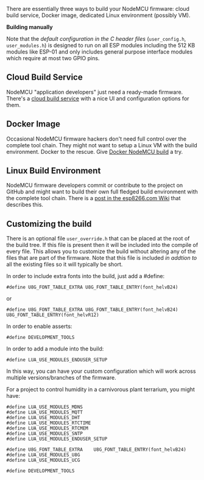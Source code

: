 There are essentially three ways to build your NodeMCU firmware: cloud build service, Docker image, dedicated Linux environment (possibly VM).

**Building manually**

Note that the *default configuration in the C header files* (`user_config.h`, `user_modules.h`) is designed to run on all ESP modules including the 512 KB modules like ESP-01 and only includes general purpose interface modules which require at most two GPIO pins.

## Cloud Build Service
NodeMCU "application developers" just need a ready-made firmware. There's a [cloud build service](http://nodemcu-build.com/) with a nice UI and configuration options for them.

## Docker Image
Occasional NodeMCU firmware hackers don't need full control over the complete tool chain. They might not want to setup a Linux VM with the build environment. Docker to the rescue. Give [Docker NodeMCU build](https://hub.docker.com/r/marcelstoer/nodemcu-build/) a try.

## Linux Build Environment
NodeMCU firmware developers commit or contribute to the project on GitHub and might want to build their own full fledged build environment with the complete tool chain. There is a [post in the esp8266.com Wiki](http://www.esp8266.com/wiki/doku.php?id=toolchain#how_to_setup_a_vm_to_host_your_toolchain) that describes this.

## Customizing the build

There is an optional file `user_override.h` that can be placed at the root of the build tree. If this file is present then it
will be included into the compile of every file. This allows you to customize the build without altering any of the
files that are part of the firmware. Note that this file is included *in addtion to* all the existing files so it 
will typically be short. 

In order to include extra fonts into the build, just add a #define:

```
#define U8G_FONT_TABLE_EXTRA U8G_FONT_TABLE_ENTRY(font_helvB24)
```

or

```
#define U8G_FONT_TABLE_EXTRA U8G_FONT_TABLE_ENTRY(font_helvB24) U8G_FONT_TABLE_ENTRY(font_helvR12)
```

In order to enable asserts:

```
#define DEVELOPMENT_TOOLS
```

In order to add a module into the build:

```
#define LUA_USE_MODULES_ENDUSER_SETUP
````

In this way, you can have your custom configuration which will work across multiple versions/branches of the firmware.

For a project to control humidity in a carnivorous plant terrarium, you might have:

```
#define LUA_USE_MODULES_MDNS
#define LUA_USE_MODULES_MQTT
#define LUA_USE_MODULES_DHT
#define LUA_USE_MODULES_RTCTIME
#define LUA_USE_MODULES_RTCMEM
#define LUA_USE_MODULES_SNTP
#define LUA_USE_MODULES_ENDUSER_SETUP

#define U8G_FONT_TABLE_EXTRA    U8G_FONT_TABLE_ENTRY(font_helvB24)
#define LUA_USE_MODULES_U8G
#define LUA_USE_MODULES_UCG

#define DEVELOPMENT_TOOLS
```
